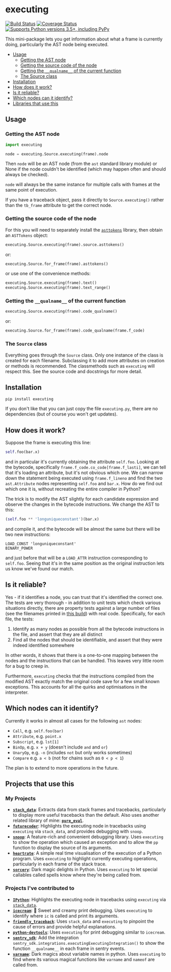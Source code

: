 # executing

[![Build Status](https://github.com/alexmojaki/executing/workflows/Tests/badge.svg?branch=master)](https://github.com/alexmojaki/executing/actions) [![Coverage Status](https://coveralls.io/repos/github/alexmojaki/executing/badge.svg?branch=master)](https://coveralls.io/github/alexmojaki/executing?branch=master) [![Supports Python versions 3.5+, including PyPy](https://img.shields.io/pypi/pyversions/executing.svg)](https://pypi.python.org/pypi/executing)

This mini-package lets you get information about what a frame is currently doing, particularly the AST node being executed.

* [Usage](#usage)
    * [Getting the AST node](#getting-the-ast-node)
    * [Getting the source code of the node](#getting-the-source-code-of-the-node)
    * [Getting the `__qualname__` of the current function](#getting-the-__qualname__-of-the-current-function)
    * [The Source class](#the-source-class)
* [Installation](#installation)
* [How does it work?](#how-does-it-work)
* [Is it reliable?](#is-it-reliable)
* [Which nodes can it identify?](#which-nodes-can-it-identify)
* [Libraries that use this](#libraries-that-use-this)

## Usage

### Getting the AST node

```python
import executing

node = executing.Source.executing(frame).node
```

Then `node` will be an AST node (from the `ast` standard library module) or None if the node couldn't be identified (which may happen often and should always be checked).

`node` will always be the same instance for multiple calls with frames at the same point of execution.

If you have a traceback object, pass it directly to `Source.executing()` rather than the `tb_frame` attribute to get the correct node.

### Getting the source code of the node

For this you will need to separately install the [`asttokens`](https://github.com/gristlabs/asttokens) library, then obtain an `ASTTokens` object:

```python
executing.Source.executing(frame).source.asttokens()
```

or:

```python
executing.Source.for_frame(frame).asttokens()
```

or use one of the convenience methods:

```python
executing.Source.executing(frame).text()
executing.Source.executing(frame).text_range()
```

### Getting the `__qualname__` of the current function

```python
executing.Source.executing(frame).code_qualname()
```

or:

```python
executing.Source.for_frame(frame).code_qualname(frame.f_code)
```

### The `Source` class

Everything goes through the `Source` class. Only one instance of the class is created for each filename. Subclassing it to add more attributes on creation or methods is recommended. The classmethods such as `executing` will respect this. See the source code and docstrings for more detail.

## Installation

    pip install executing

If you don't like that you can just copy the file `executing.py`, there are no dependencies (but of course you won't get updates).

## How does it work?

Suppose the frame is executing this line:

```python
self.foo(bar.x)
```

and in particular it's currently obtaining the attribute `self.foo`. Looking at the bytecode, specifically `frame.f_code.co_code[frame.f_lasti]`, we can tell that it's loading an attribute, but it's not obvious which one. We can narrow down the statement being executed using `frame.f_lineno` and find the two `ast.Attribute` nodes representing `self.foo` and `bar.x`. How do we find out which one it is, without recreating the entire compiler in Python?

The trick is to modify the AST slightly for each candidate expression and observe the changes in the bytecode instructions. We change the AST to this:

```python
(self.foo ** 'longuniqueconstant')(bar.x)
```
    
and compile it, and the bytecode will be almost the same but there will be two new instructions:

    LOAD_CONST 'longuniqueconstant'
    BINARY_POWER

and just before that will be a `LOAD_ATTR` instruction corresponding to `self.foo`. Seeing that it's in the same position as the original instruction lets us know we've found our match.

## Is it reliable?

Yes - if it identifies a node, you can trust that it's identified the correct one. The tests are very thorough - in addition to unit tests which check various situations directly, there are property tests against a large number of files (see the filenames printed in [this build](https://travis-ci.org/alexmojaki/executing/jobs/557970457)) with real code. Specifically, for each file, the tests:
 
 1. Identify as many nodes as possible from all the bytecode instructions in the file, and assert that they are all distinct
 2. Find all the nodes that should be identifiable, and assert that they were indeed identified somewhere

In other words, it shows that there is a one-to-one mapping between the nodes and the instructions that can be handled. This leaves very little room for a bug to creep in.

Furthermore, `executing` checks that the instructions compiled from the modified AST exactly match the original code save for a few small known exceptions. This accounts for all the quirks and optimisations in the interpreter. 

## Which nodes can it identify?

Currently it works in almost all cases for the following `ast` nodes:
 
 - `Call`, e.g. `self.foo(bar)`
 - `Attribute`, e.g. `point.x`
 - `Subscript`, e.g. `lst[1]`
 - `BinOp`, e.g. `x + y` (doesn't include `and` and `or`)
 - `UnaryOp`, e.g. `-n` (includes `not` but only works sometimes)
 - `Compare` e.g. `a < b` (not for chains such as `0 < p < 1`)

The plan is to extend to more operations in the future.

## Projects that use this

### My Projects

- **[`stack_data`](https://github.com/alexmojaki/stack_data)**: Extracts data from stack frames and tracebacks, particularly to display more useful tracebacks than the default. Also uses another related library of mine: **[`pure_eval`](https://github.com/alexmojaki/pure_eval)**.
- **[`futurecoder`](https://futurecoder.io/)**: Highlights the executing node in tracebacks using `executing` via `stack_data`, and provides debugging with `snoop`.
- **[`snoop`](https://github.com/alexmojaki/snoop)**: A feature-rich and convenient debugging library. Uses `executing` to show the operation which caused an exception and to allow the `pp` function to display the source of its arguments.
- **[`heartrate`](https://github.com/alexmojaki/heartrate)**: A simple real time visualisation of the execution of a Python program. Uses `executing` to highlight currently executing operations, particularly in each frame of the stack trace.
- **[`sorcery`](https://github.com/alexmojaki/sorcery)**: Dark magic delights in Python. Uses `executing` to let special callables called spells know where they're being called from.

### Projects I've contributed to

- **[`IPython`](https://github.com/ipython/ipython/pull/12150)**: Highlights the executing node in tracebacks using `executing` via [`stack_data`](https://github.com/alexmojaki/stack_data).
- **[`icecream`](https://github.com/gruns/icecream)**: 🍦 Sweet and creamy print debugging. Uses `executing` to identify where `ic` is called and print its arguments.
- **[`friendly_traceback`](https://github.com/friendly-traceback/friendly-traceback)**: Uses `stack_data` and `executing` to pinpoint the cause of errors and provide helpful explanations.
- **[`python-devtools`](https://github.com/samuelcolvin/python-devtools)**: Uses `executing` for print debugging similar to `icecream`.
- **[`sentry_sdk`](https://github.com/getsentry/sentry-python)**: Add the integration `sentry_sdk.integrations.executingExecutingIntegration()` to show the function `__qualname__` in each frame in sentry events.
- **[`varname`](https://github.com/pwwang/python-varname)**: Dark magics about variable names in python. Uses `executing` to find where its various magical functions like `varname` and `nameof` are called from.
